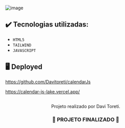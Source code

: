 ![image](https://github.com/user-attachments/assets/0bf1bc20-d838-4e86-8062-61d5f9ea634a)

## ✔️ Tecnologias utilizadas:
- ``HTML5``
- ``TAILWIND``
- ``JAVASCRIPT``

## :desktop_computer: Deployed

https://github.com/Davitoreti/calendarJs

https://calendar-js-lake.vercel.app/

##

<p align="center">
 Projeto realizado por Davi Toreti.
</p>

<h3 align="center">
  
  :construction: PROJETO FINALIZADO :construction:
  
</h3>
